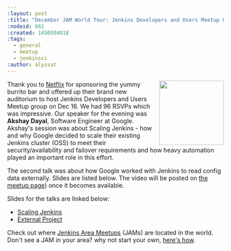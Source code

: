 ```yaml
---
:layout: post
:title: "December JAM World Tour: Jenkins Developers and Users Meetup Group, SF"
:nodeid: 661
:created: 1450504018
:tags:
  - general
  - meetup
  - jenkinsci
:author: alyssat
---
```


<img src="/sites/default/files/images/Jenkins_Butler_0.png" width="150"
align="right"/>

Thank you to [Netflix](http://www.netflix.com/) for sponsoring the yummy
burrito bar and offered up their brand new auditorium to host Jenkins
Developers and Users Meetup group on Dec 16. We had 96 RSVPs which was
impressive. Our speaker for the evening was **Akshay Dayal**, Software Engineer at
Google. Akshay's session was about Scaling Jenkins - how and why Google decided
to scale their existing Jenkins cluster (OSS) to meet their
security/availability and failover requirements and how heavy automation played
an important role in this effort.

The second talk was about how Google worked with Jenkins to read config data
externally. Slides are listed below. The video will be posted on [the meetup
page](http://www.meetup.com/jenkinsmeetup/events/226844066/)) once it becomes
available.

Slides for the talks are linked below:

- [Scaling Jenkins](https://www.cloudbees.com/jenkins/juc-2015/presentations/JUC-2015-USWest-Scaling-Jenkins-Dayal.pdf)
- [External Project](http://files.meetup.com/1695538/Jenkins%20ExternalProject.pdf)

Check out where [Jenkins Area Meetups](http://www.meetup.com/pro/Jenkins/)
(JAMs) are located in the world. Don't see a JAM in your area? why not start
your own, [here's
how](https://wiki.jenkins-ci.org/display/JENKINS/Jenkins+Area+Meetup).
